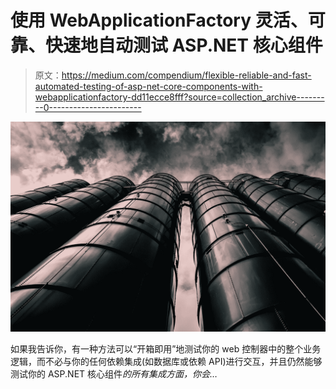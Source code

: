 # 使用 WebApplicationFactory 灵活、可靠、快速地自动测试 ASP.NET 核心组件

> 原文：<https://medium.com/compendium/flexible-reliable-and-fast-automated-testing-of-asp-net-core-components-with-webapplicationfactory-dd11ecce8fff?source=collection_archive---------0----------------------->

![](img/c46bd94f386260e2083c67fe36f9120b.png)

如果我告诉你，有一种方法可以“开箱即用”地测试你的 web 控制器中的整个业务逻辑，而不必与你的任何依赖集成(如数据库或依赖 API)进行交互，并且仍然能够测试你的 ASP.NET 核心组件*的所有集成方面，你会…*